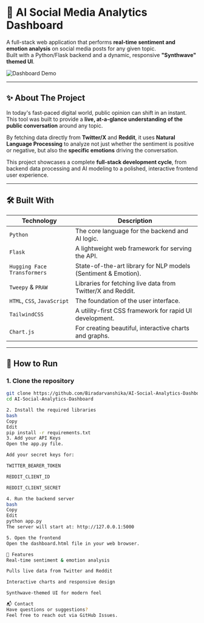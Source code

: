 # 🎯 AI Social Media Analytics Dashboard

A full-stack web application that performs **real-time sentiment and emotion analysis** on social media posts for any given topic.  
Built with a Python/Flask backend and a dynamic, responsive **"Synthwave" themed UI**.

![Dashboard Demo](https://github.com/Biradarvanshika/AI-Social-Analytics-Dashboard/assets/175276903/b7c41f90-1996-419b-8e27-02059367358d)

---

## ✨ About The Project

In today's fast-paced digital world, public opinion can shift in an instant.  
This tool was built to provide a **live, at-a-glance understanding of the public conversation** around any topic.

By fetching data directly from **Twitter/X** and **Reddit**, it uses **Natural Language Processing** to analyze not just whether the sentiment is positive or negative, but also the **specific emotions** driving the conversation.

This project showcases a complete **full-stack development cycle**, from backend data processing and AI modeling to a polished, interactive frontend user experience.

---

## 🛠️ Built With

| Technology              | Description                                                   |
|-------------------------|---------------------------------------------------------------|
| `Python`                | The core language for the backend and AI logic.               |
| `Flask`                 | A lightweight web framework for serving the API.              |
| `Hugging Face Transformers` | State-of-the-art library for NLP models (Sentiment & Emotion). |
| `Tweepy` & `PRAW`       | Libraries for fetching live data from Twitter/X and Reddit.   |
| `HTML`, `CSS`, `JavaScript` | The foundation of the user interface.                   |
| `TailwindCSS`           | A utility-first CSS framework for rapid UI development.       |
| `Chart.js`              | For creating beautiful, interactive charts and graphs.        |

---

## 🚀 How to Run

### 1. Clone the repository
```bash
git clone https://github.com/Biradarvanshika/AI-Social-Analytics-Dashboard.git
cd AI-Social-Analytics-Dashboard

2. Install the required libraries
bash
Copy
Edit
pip install -r requirements.txt
3. Add your API Keys
Open the app.py file.

Add your secret keys for:

TWITTER_BEARER_TOKEN

REDDIT_CLIENT_ID

REDDIT_CLIENT_SECRET

4. Run the backend server
bash
Copy
Edit
python app.py
The server will start at: http://127.0.0.1:5000

5. Open the frontend
Open the dashboard.html file in your web browser.

📌 Features
Real-time sentiment & emotion analysis

Pulls live data from Twitter and Reddit

Interactive charts and responsive design

Synthwave-themed UI for modern feel

📬 Contact
Have questions or suggestions?
Feel free to reach out via GitHub Issues.


